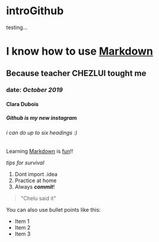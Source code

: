 # introGithub
testing...



# I know how to use [Markdown](https://www.markdownguide.org/)
## Because teacher CHEZLUI tought me 
### date: _October 2019_
#### Clara Dubois
##### Github is my new instagram
###### i can do up to six headings :)

Learning [Markdown](https://www.markdownguide.org/) is [fun](https://cdnimgen.royanews.tv/imageserv/Size728Q40/news/20180326/13861.JPG)!! 

_tips for survival_
1. Dont import .idea
2. Practice at home
3. Always **_commit_**!
> "Chelu said it"

You can also use bullet points like this:
* Item 1
 * Item 2
  * Item 3
   
